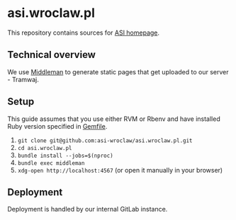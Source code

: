 # asi.wroclaw.pl

This repository contains sources for [ASI homepage](https://asi.wroclaw.pl).

## Technical overview

We use [Middleman](https://middlemanapp.com/) to generate static pages that get uploaded to our server - Tramwaj.

## Setup

This guide assumes that you use either RVM or Rbenv and have installed Ruby version specified in [Gemfile](./Gemfile).

1. `git clone git@github.com:asi-wroclaw/asi.wroclaw.pl.git`
2. `cd asi.wroclaw.pl`
3. `bundle install --jobs=$(nproc)`
4. `bundle exec middleman`
5. `xdg-open http://localhost:4567` (or open it manually in your browser)

## Deployment

Deployment is handled by our internal GitLab instance.
